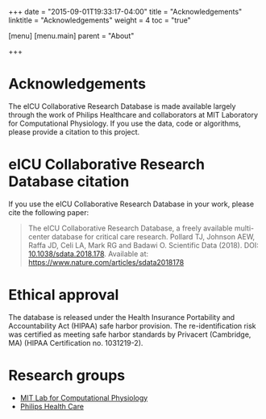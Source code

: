 +++
date = "2015-09-01T19:33:17-04:00"
title = "Acknowledgements"
linktitle = "Acknowledgements"
weight = 4
toc = "true"

[menu]
  [menu.main]
    parent = "About"

+++

# Acknowledgements

The eICU Collaborative Research Database is made available largely through the work of Philips Healthcare and collaborators at MIT Laboratory for Computational Physiology. If you use the data, code or algorithms, please provide a citation to this project.

# eICU Collaborative Research Database citation

If you use the eICU Collaborative Research Database in your work, please cite the following paper:

>  The eICU Collaborative Research Database, a freely available multi-center database for critical care research. Pollard TJ, Johnson AEW, Raffa JD, Celi LA, Mark RG and Badawi O. Scientific Data (2018). DOI: <a href="http://dx.doi.org/10.1038/sdata.2018.178">10.1038/sdata.2018.178</a>. Available at: <a href="https://www.nature.com/articles/sdata2018178">https://www.nature.com/articles/sdata2018178</a>

# Ethical approval

The database is released under the Health Insurance Portability and
Accountability Act (HIPAA) safe harbor provision. The re-identification risk was certified as meeting safe harbor standards by Privacert (Cambridge, MA) (HIPAA Certification no. 1031219-2).

# Research groups

- [MIT Lab for Computational Physiology](http://lcp.mit.edu/)
- [Philips Health Care](http://www.healthcare.philips.com/main/index.wpd)

<!-- Add details of funders here -->
